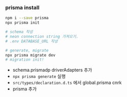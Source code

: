 ### prisma install

```bash
npm i --save prisma
npx prisma init

# schema 작성
# neon connection string 가져오기.
# .env DATABASE_URL 작성

# generate, migrate
npx prisma migrate dev
# migration init!
```

- schema.prismadp driverAdapters 추가
- `npx prisma generate` 실행
- `src/types/declaration.d.ts` 에서 global.prisma cnrk
- prisma 추가
